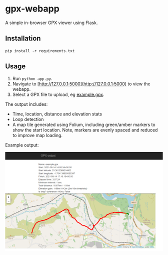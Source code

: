 # gpx-webapp
A simple in-browser GPX viewer using Flask.

## Installation
`pip install -r requirements.txt`

## Usage
1. Run `python app.py`.
2. Navigate to [http://127.0.0.1:5000](http://127.0.0.1:5000) to view the webapp.
3. Select a GPX file to upload, eg [example.gpx](https://github.com/mikedbjones/gpx-webapp/blob/main/examples/example.gpx).

The output includes:
- Time, location, distance and elevation stats
- Loop detection
- A map tile generated using Folium, including green/amber markers to show the start location. Note, markers are evenly spaced and reduced to improve map loading.

Example output:

![output](https://github.com/mikedbjones/gpx-webapp/blob/main/examples/example.png)
